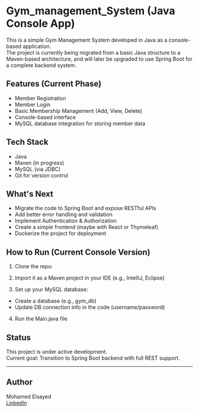 # Gym_management_System (Java Console App)

This is a simple Gym Management System developed in Java as a console-based application.  
The project is currently being migrated from a basic Java structure to a Maven-based architecture, and will later be upgraded to use Spring Boot for a complete backend system.

## Features (Current Phase)

- Member Registration
- Member Login
- Basic Membership Management (Add, View, Delete)
- Console-based interface
- MySQL database integration for storing member data

## Tech Stack

- Java
- Maven (in progress)
- MySQL (via JDBC)
- Git for version control

## What's Next

- Migrate the code to Spring Boot and expose RESTful APIs
- Add better error handling and validation
- Implement Authentication & Authorization
- Create a simple frontend (maybe with React or Thymeleaf)
- Dockerize the project for deployment

## How to Run (Current Console Version)

1. Clone the repo:
2. Import it as a Maven project in your IDE (e.g., IntelliJ, Eclipse)

3. Set up your MySQL database:
- Create a database (e.g., gym_db)
- Update DB connection info in the code (username/password)

4. Run the Main.java file

## Status

This project is under active development.  
Current goal: Transition to Spring Boot backend with full REST support.

---

## Author

Mohamed Elsayed  
[LinkedIn](https://www.linkedin.com/in/1mohamed-elsayed-backend)


